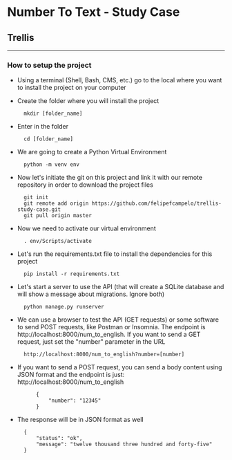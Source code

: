 # Number To Text - Study Case
## Trellis

---------

### How to setup the project

- Using a terminal (Shell, Bash, CMS, etc.) go to the local where you want to install the project on your computer
- Create the folder where you will install the project

		mkdir [folder_name]

- Enter in the folder

		cd [folder_name]

- We are going to create a Python Virtual Environment

		python -m venv env

- Now let's initiate the git on this project and link it with our remote repository in order to download the project files

		git init
		git remote add origin https://github.com/felipefcampelo/trellis-study-case.git
		git pull origin master

- Now we need to activate our virtual environment

		. env/Scripts/activate

- Let's run the requirements.txt file to install the dependencies for this project
	
		pip install -r requirements.txt

- Let's start a server to use the API (that will create a SQLite database and will show a message about migrations. Ignore both)

		python manage.py runserver

- We can use a browser to test the API (GET requests) or some software to send POST requests, like Postman or Insomnia. The endpoint is http://localhost:8000/num_to_english. If you want to send a GET request, just set the "number" parameter in the URL

		http://localhost:8000/num_to_english?number=[number]

- If you want to send a POST request, you can send a body content using JSON format and the endpoint is just: http://localhost:8000/num_to_english

			{
				"number": "12345"
			}

- The response will be in JSON format as well

		{
			"status": "ok",
			"message": "twelve thousand three hundred and forty-five"
		}